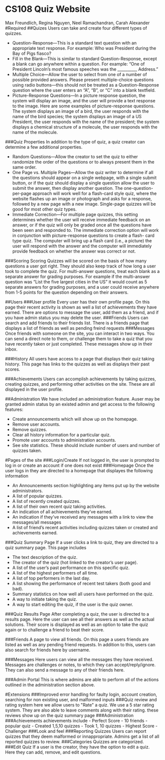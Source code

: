 # CS108 Quiz Website
Max Freundlich, Regina Nguyen, Neel Ramachandran, Carah Alexander
#Required
##Quizes
Users can take and create four different types of quizzes.
- Question-Response—This is a standard text question with an appropriate text response. For example: Who was President during the Bay of Pigs fiasco?
- Fill in the Blank—This is similar to standard Question-Response, except a blank can go anywhere within a question. For example: “One of President Lincoln’s most famous speeches was the __________ Address.”
- Multiple Choice—Allow the user to select from one of a number of possible provided answers. Please present multiple-choice questions using radio buttons—this should not be treated as a Question-Response question where the user enters an “A”, “B”, or “C” into a blank textfield.
- Picture-Response Questions—In a picture response question, the system will display an image, and the user will provide a text response to the image. Here are some examples of picture-response questions. The system displays an image of a bird, the user responds with the name of the bird species; the system displays an image of a US President, the user responds with the name of the president; the system displays a chemical structure of a molecule, the user responds with the name of the molecule.

###Quiz Properties
In addition to the type of quiz, a quiz creator can determine a few additional properties.
- Random Questions—Allow the creator to set the quiz to either randomize the order of the questions or to always present them in the same order.
- One Page vs. Multiple Pages—Allow the quiz writer to determine if all the questions should appear on a single webpage, with a single submit button, or if the quiz should display a single question allow the user to submit the answer, then display another question. The one-question-per-page approach will work well for a flash-card style quiz, where the website flashes up an image or photograph and asks for a response, followed by a new page with a new image. Single-page quizzes will be good for most other quiz types.
- Immediate Correction—For multiple page quizzes, this setting determines whether the user will receive immediate feedback on an answer, or if the quiz will only be graded once all the questions have been seen and responded to. The immediate correction option will work in conjunction with picture-response questions to create a flash- card type quiz. The computer will bring up a flash card (i.e., a picture) the user will respond with the answer and the computer will immediately provide feedback on whether the answer was correct or not.

###Scoring
Scoring
Quizzes will be scored on the basis of how many questions a user got right. They should also keep track of how long a user took to complete the quiz. For multi-answer questions, treat each blank as a separate answer for grading purposes. For example if the multi-answer question was “List the five largest cities in the US” it would count as 5 separate answers for grading purposes, and a user could receive anywhere from 1-5 points for the question depending on their answers.

##Users
###User profile
Every user has their own profile page. On this page their recent activity is shown as well a list of achievements they have earned. There are options to message the user, add them as a friend, and if you have admin status you may delete the user. 
###Friends
Users can search and add friends to their friends list. There is a friends page that displays a list of friends as well as pending freind requests
###Messages
Once friends with someone on the site, you can interact in two ways. You can send a direct note to them, or challenge them to take a quiz that you have recently taken or just completed. These messages show up in their inbox. 

###History
All users have access to a page that displays their quiz taking history. This page has links to the quizzes as well as displays their past scores.

###Achievements
Users can accomplish achievements by taking quizzes, creating quizzes, and performing other activities on the site. These are all displayed in the user profile. 

##Administration
We have included an administration feature. Auser may be granted admin status by an existed admin and get access to the following features:
- Create announcements which will show up on the homepage.
- Remove user accounts.
-  Remove quizzes.
-   Clear all history information for a particular quiz.
-   Promote user accounts to administration accounts.
-   See site statistics. These should include number of users and number of quizzes taken.

#Pages of the site
###Login/Create
If not logged in, the user is prompted to log in or create an account if one does not exist
###Homepage
Once the user logs in they are directed to a homepage that displayes the following information
- An Announcements section highlighting any items put up by the website administrators.
- A list of popular quizzes.
- A list of recently created quizzes.
- A list of their own recent quiz taking activities.
- An indication of all achievements they’ve earned.
- An indication if they’ve received any messages with a link to view the messages/all messages
- A list of friend’s recent activities including quizzes taken or created and achievements earned.

###Quiz Summary Page
If a user clicks a link to quiz, they are directed to a quiz summary page. This page includes
- The text description of the quiz.
- The creator of the quiz (hot linked to the creator’s user page).
- A list of the user’s past performance on this specific quiz. 
- A list of the highest performers of all time.
- A list of top performers in the last day.
- A list showing the performance of recent test takers (both good and bad).
- Summary statistics on how well all users have performed on the quiz.
- A way to initiate taking the quiz.
- A way to start editing the quiz, if the user is the quiz owner.

###Quiz Results Page
After completing a quiz, the user is directed to a results page. Here the user can see all their answers as well as the actual solutions. Their score is displayed as well as an option to take the quiz again or to challenge a friend to beat their score.

###Friends
A page to view all friends. On this page a users friends are listed as well as any pending friend requests. In addition to this, users can also search for friends here by username.

###Messages
Here users can view all the messages they have received. Messages are challenges or notes, to which they can accept/reply/ignore. They can also send a message to any of their friends here.

###Admin Portal
This is where admins are able to perform all of the actions outlined in the administration section above.

#Extensions
###Improved error handling for faulty login, account creation, searching for non existing user, and malformed inputs
###Quiz review and rating system
    here we allow users to "Rate" a quiz. We use a 5 star rating system. They are also able to leave comments along with their rating. these reviews show up on the quiz summary page
###Administration
###Achievements
 achievements include
    - Perfect Score
    - 10 friends
    - popular quiz
    - Created 1,5,10 quizzes
    - Took 1, 10 quizzes
    - Highest Score
    - Challenger
###Look and feel
###Reporting Quizzes
  Users can report quizzes that they deem malformed or innappropriate. Admins get a list of all reported quizzes to review.
###Categories
  Quizzes are categorized. 
###Edit Quiz
  If a user is the creator, they have the option to edit a quiz. Here they can add, remove, and edit questions. 
